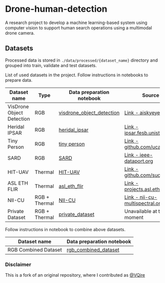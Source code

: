 # Drone-human-detection

A research project to develop a machine learning-based system using computer vision to support human search operations
using a multimodal drone camera.

## Datasets

Processed data is stored in `./data/processed/{dataset_name}` directory and grouped into train, validate and test
datasets.

List of used datasets in the project. Follow instructions in notebooks to prepare data.

| Dataset name              | Type          | Data preparation notebook                                                              | Source                                                                                                                |
|---------------------------|---------------|----------------------------------------------------------------------------------------|-----------------------------------------------------------------------------------------------------------------------|
| VisDrone Object Detection | RGB           | [visdrone_object_detection](data_processing/notebooks/visdrone_object_detection.ipynb) | [Link - aiskyeye.com](http://aiskyeye.com/download/object-detection-2/)                                               |
| Heridal IPSAR             | RGB           | [heridal_ipsar](data_processing/notebooks/heridal_ipsar.ipynb)                         | [Link - ipsar.fesb.unist.hr](http://ipsar.fesb.unist.hr/HERIDAL%20database.html)                                      |
| Tiny Person               | RGB           | [tiny person](data_processing/notebooks/tiny_person_dataset.ipynb)                     | [Link - github.com/ucas-vg](https://github.com/ucas-vg/PointTinyBenchmark/tree/TinyBenchmark)                         |
| SARD                      | RGB           | [SARD](data_processing/notebooks/sard.ipynb)                                           | [Link - ieee-dataport.org](https://ieee-dataport.org/documents/search-and-rescue-image-dataset-person-detection-sard) |
| HIT-UAV                   | Thermal       | [HIT-UAV](data_processing/notebooks/HITUAV_dataset.ipynb)                              | [Link - github.com/suojiashun](https://github.com/suojiashun/hit-uav-infrared-thermal-dataset)                        |
| ASL ETH FLIR              | Thermal       | [asl_eth_flir](data_processing/notebooks/asl_eth_flir_dataset.ipynb)                   | [Link - projects.asl.ethz.ch](https://projects.asl.ethz.ch/datasets/doku.php?id=ir:iricra2014)                        |
| NII-CU                    | RGB + Thermal | [NII-CU](data_processing/notebooks/NII_CU.ipynb)                                       | [Link - nii-cu-multispectral.org](https://www.nii-cu-multispectral.org/)                                              |
| Private Dataset           | RGB + Thermal | [private_dataset](data_processing/notebooks/private_dataset.ipynb)                     | Unavailable at this moment                                                                                            |

Follow instructions in notebook to combine above datasets.

| Dataset name         | Data preparation notebook                                                             |
|----------------------|---------------------------------------------------------------------------------------|
| RGB Combined Dataset | [rgb_combined_dataset](data_processing/notebooks/combined/rgb_combined_dataset.ipynb) |

### Disclaimer

This is a fork of an original repository, where I contributed as [@VQire](https://github.com/VQire)
